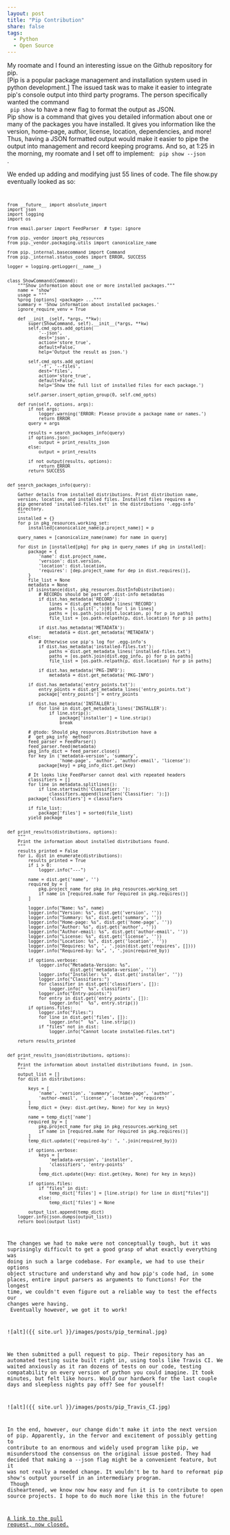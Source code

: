 ```yaml
---
layout: post
title: "Pip Contribution"
share: false
tags:
  - Python
  - Open Source
---
```

My roomate and I found an interesting issue on the Github repository for pip. <br/>
[Pip is a popular package management and installation system used in python development.]
The issued task was to make it easier to integrate pip's console output into third party programs.
The person specifically wanted the command <br/> <code> pip show</code> to have a new flag to format the output as JSON. <br/>
Pip show is a command that gives you detailed information about one or many of the packages you have installed. It gives you information like the version, home-page, author, license, location, dependencies, and more! Thus, having a JSON formatted output would make it easier to pipe the output into management and record keeping programs. And so, at 1:25 in the morning, my roomate and I set off to implement: <code> pip show --json </code>.

We ended up adding and modifying just 55 lines of code.
The file show.py eventually looked as so:
<code>

    from __future__ import absolute_import
    import json
    import logging
    import os

    from email.parser import FeedParser  # type: ignore

    from pip._vendor import pkg_resources
    from pip._vendor.packaging.utils import canonicalize_name

    from pip._internal.basecommand import Command
    from pip._internal.status_codes import ERROR, SUCCESS

    logger = logging.getLogger(__name__)


    class ShowCommand(Command):
        """Show information about one or more installed packages."""
        name = 'show'
        usage = """
        %prog [options] <package> ..."""
        summary = 'Show information about installed packages.'
        ignore_require_venv = True

        def __init__(self, *args, **kw):
            super(ShowCommand, self).__init__(*args, **kw)
            self.cmd_opts.add_option(
                '--json',
                dest='json',
                action='store_true',
                default=False,
                help='Output the result as json.')

            self.cmd_opts.add_option(
                '-f', '--files',
                dest='files',
                action='store_true',
                default=False,
                help='Show the full list of installed files for each package.')

            self.parser.insert_option_group(0, self.cmd_opts)

        def run(self, options, args):
            if not args:
                logger.warning('ERROR: Please provide a package name or names.')
                return ERROR
            query = args

            results = search_packages_info(query)
            if options.json:
                output = print_results_json
            else:
                output = print_results

            if not output(results, options):
                return ERROR
            return SUCCESS


    def search_packages_info(query):
        """
        Gather details from installed distributions. Print distribution name,
        version, location, and installed files. Installed files requires a
        pip generated 'installed-files.txt' in the distributions '.egg-info'
        directory.
        """
        installed = {}
        for p in pkg_resources.working_set:
            installed[canonicalize_name(p.project_name)] = p

        query_names = [canonicalize_name(name) for name in query]

        for dist in [installed[pkg] for pkg in query_names if pkg in installed]:
            package = {
                'name': dist.project_name,
                'version': dist.version,
                'location': dist.location,
                'requires': [dep.project_name for dep in dist.requires()],
            }
            file_list = None
            metadata = None
            if isinstance(dist, pkg_resources.DistInfoDistribution):
                # RECORDs should be part of .dist-info metadatas
                if dist.has_metadata('RECORD'):
                    lines = dist.get_metadata_lines('RECORD')
                    paths = [l.split(',')[0] for l in lines]
                    paths = [os.path.join(dist.location, p) for p in paths]
                    file_list = [os.path.relpath(p, dist.location) for p in paths]

                if dist.has_metadata('METADATA'):
                    metadata = dist.get_metadata('METADATA')
            else:
                # Otherwise use pip's log for .egg-info's
                if dist.has_metadata('installed-files.txt'):
                    paths = dist.get_metadata_lines('installed-files.txt')
                    paths = [os.path.join(dist.egg_info, p) for p in paths]
                    file_list = [os.path.relpath(p, dist.location) for p in paths]

                if dist.has_metadata('PKG-INFO'):
                    metadata = dist.get_metadata('PKG-INFO')

            if dist.has_metadata('entry_points.txt'):
                entry_points = dist.get_metadata_lines('entry_points.txt')
                package['entry_points'] = entry_points

            if dist.has_metadata('INSTALLER'):
                for line in dist.get_metadata_lines('INSTALLER'):
                    if line.strip():
                        package['installer'] = line.strip()
                        break

            # @todo: Should pkg_resources.Distribution have a
            # `get_pkg_info` method?
            feed_parser = FeedParser()
            feed_parser.feed(metadata)
            pkg_info_dict = feed_parser.close()
            for key in ('metadata-version', 'summary',
                        'home-page', 'author', 'author-email', 'license'):
                package[key] = pkg_info_dict.get(key)

            # It looks like FeedParser cannot deal with repeated headers
            classifiers = []
            for line in metadata.splitlines():
                if line.startswith('Classifier: '):
                    classifiers.append(line[len('Classifier: '):])
            package['classifiers'] = classifiers

            if file_list:
                package['files'] = sorted(file_list)
            yield package


    def print_results(distributions, options):
        """
        Print the information about installed distributions found.
        """
        results_printed = False
        for i, dist in enumerate(distributions):
            results_printed = True
            if i > 0:
                logger.info("---")

            name = dist.get('name', '')
            required_by = [
                pkg.project_name for pkg in pkg_resources.working_set
                if name in [required.name for required in pkg.requires()]
            ]

            logger.info("Name: %s", name)
            logger.info("Version: %s", dist.get('version', ''))
            logger.info("Summary: %s", dist.get('summary', ''))
            logger.info("Home-page: %s", dist.get('home-page', ''))
            logger.info("Author: %s", dist.get('author', ''))
            logger.info("Author-email: %s", dist.get('author-email', ''))
            logger.info("License: %s", dist.get('license', ''))
            logger.info("Location: %s", dist.get('location', ''))
            logger.info("Requires: %s", ', '.join(dist.get('requires', [])))
            logger.info("Required-by: %s", ', '.join(required_by))

            if options.verbose:
                logger.info("Metadata-Version: %s",
                            dist.get('metadata-version', ''))
                logger.info("Installer: %s", dist.get('installer', ''))
                logger.info("Classifiers:")
                for classifier in dist.get('classifiers', []):
                    logger.info("  %s", classifier)
                logger.info("Entry-points:")
                for entry in dist.get('entry_points', []):
                    logger.info("  %s", entry.strip())
            if options.files:
                logger.info("Files:")
                for line in dist.get('files', []):
                    logger.info("  %s", line.strip())
                if "files" not in dist:
                    logger.info("Cannot locate installed-files.txt")

        return results_printed


    def print_results_json(distributions, options):
        """
        Print the information about installed distributions found, in json.
        """
        output_list = []
        for dist in distributions:

            keys = [
                'name', 'version', 'summary', 'home-page', 'author',
                'author-email', 'license', 'location', 'requires'
            ]
            temp_dict = {key: dist.get(key, None) for key in keys}

            name = temp_dict['name']
            required_by = [
                pkg.project_name for pkg in pkg_resources.working_set
                if name in [required.name for required in pkg.requires()]
            ]
            temp_dict.update({'required-by': ', '.join(required_by)})

            if options.verbose:
                keys = [
                    'metadata-version', 'installer',
                    'classifiers', 'entry-points'
                ]
                temp_dict.update({key: dist.get(key, None) for key in keys})

            if options.files:
                if "files" in dist:
                    temp_dict['files'] = [line.strip() for line in dist["files"]]
                else:
                    temp_dict['files'] = None

            output_list.append(temp_dict)
        logger.info(json.dumps(output_list))
        return bool(output_list)


The changes we had to make were not conceptually tough, but it was suprisingly difficult to get a good grasp of what exactly everything was doing in such a large codebase. For example, we had to use their options object structure and understand why and how pip's code had, in some places, entire input parsers as arguments to functions! For the longest time, we couldn't even figure out a reliable way to test the effects our changes were having. <br/>
Eventually however, we got it to work!

![alt]({{ site.url }}/images/posts/pip_terminal.jpg)

We then submitted a pull request to pip. Their repository has an automated testing suite built right in, using tools like Travis CI. We waited anxiously as it ran dozens of tests on our code, testing compatability on every version of python you could imagine. It took minutes, but felt like hours. Would our hardwork for the last couple days and sleepless nights pay off? See for youself!

![alt]({{ site.url }}/images/posts/pip_Travis_CI.jpg)

In the end, however, our change didn't make it into the next version of pip. Apparently, in the fervor and excitement of possibly getting to contribute to an enormous and widely used program like pip, we misunderstood the consensus on the original issue posted. They had decided that making a --json flag might be a convenient feature, but it was not really a needed change. It wouldn't be to hard to reformat pip show's output yourself in an intermediary program. <br/> Though disheartened, we know now how easy and fun it is to contribute to open source projects. I hope to do much more like this in the future!

[A link to the pull request, now closed.](https://github.com/pypa/pip/pull/5514)
